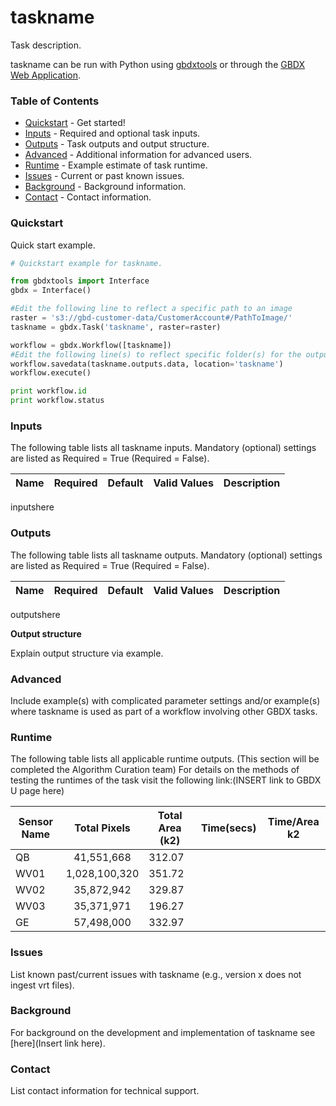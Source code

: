# taskname

Task description.

taskname can be run with Python using [gbdxtools](https://github.com/DigitalGlobe/gbdxtools) or through the [GBDX Web Application](https://gbdx.geobigdata.io/materials/).  

### Table of Contents
 * [Quickstart](#quickstart) - Get started!
 * [Inputs](#inputs) - Required and optional task inputs.
 * [Outputs](#outputs) - Task outputs and output structure.
 * [Advanced](#advanced) - Additional information for advanced users.
 * [Runtime](#runtime) - Example estimate of task runtime.
 * [Issues](#issues) - Current or past known issues.
 * [Background](#background) - Background information.
 * [Contact](#contact) - Contact information.

### Quickstart

Quick start example.

```python
# Quickstart example for taskname.  

from gbdxtools import Interface
gbdx = Interface()

#Edit the following line to reflect a specific path to an image
raster = 's3://gbd-customer-data/CustomerAccount#/PathToImage/'
taskname = gbdx.Task('taskname', raster=raster)

workflow = gbdx.Workflow([taskname])  
#Edit the following line(s) to reflect specific folder(s) for the output file (example location provided)
workflow.savedata(taskname.outputs.data, location='taskname')
workflow.execute()

print workflow.id
print workflow.status
```

### Inputs

The following table lists all taskname inputs.
Mandatory (optional) settings are listed as Required = True (Required = False).

  Name  |  Required  |  Default  |  Valid Values  |  Description  
--------|:----------:|-----------|----------------|---------------
inputshere


### Outputs

The following table lists all taskname outputs.
Mandatory (optional) settings are listed as Required = True (Required = False).

  Name  |  Required  |  Default  |  Valid Values  |  Description
--------|:----------:|-----------|----------------|---------------
outputshere


**Output structure**

Explain output structure via example.


### Advanced
Include example(s) with complicated parameter settings and/or example(s) where
taskname is used as part of a workflow involving other GBDX tasks.

### Runtime

The following table lists all applicable runtime outputs. (This section will be completed the Algorithm Curation team)
For details on the methods of testing the runtimes of the task visit the following link:(INSERT link to GBDX U page here)

  Sensor Name  | Total Pixels |  Total Area (k2)  |  Time(secs)  |  Time/Area k2
--------|:----------:|-----------|----------------|---------------
QB | 41,551,668 | 312.07 |  |  
WV01| 1,028,100,320 |351.72 | |
WV02|35,872,942|329.87| |
WV03|35,371,971|196.27| |
GE| 57,498,000|332.97| |

### Issues
List known past/current issues with taskname (e.g., version x does not ingest vrt files).


### Background
For background on the development and implementation of taskname see [here](Insert link here).


### Contact
List contact information for technical support.
